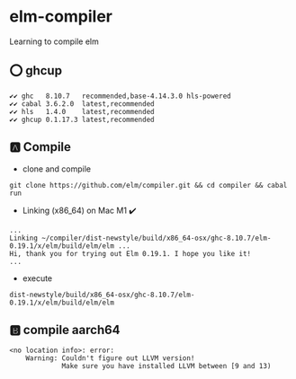 # elm-compiler
Learning to compile elm

## :o: ghcup

```
✔✔ ghc   8.10.7   recommended,base-4.14.3.0 hls-powered
✔✔ cabal 3.6.2.0  latest,recommended                   
✔✔ hls   1.4.0    latest,recommended                   
✔✔ ghcup 0.1.17.3 latest,recommended  
```

## :a: Compile

* clone and compile

```
git clone https://github.com/elm/compiler.git && cd compiler && cabal run
```

* Linking (x86_64) on Mac M1 :heavy_check_mark:

```
...
Linking ~/compiler/dist-newstyle/build/x86_64-osx/ghc-8.10.7/elm-0.19.1/x/elm/build/elm/elm ...
Hi, thank you for trying out Elm 0.19.1. I hope you like it!
...
```

* execute

```
dist-newstyle/build/x86_64-osx/ghc-8.10.7/elm-0.19.1/x/elm/build/elm/elm 
```

## :b: compile aarch64


```
<no location info>: error:
    Warning: Couldn't figure out LLVM version!
             Make sure you have installed LLVM between [9 and 13)
```
